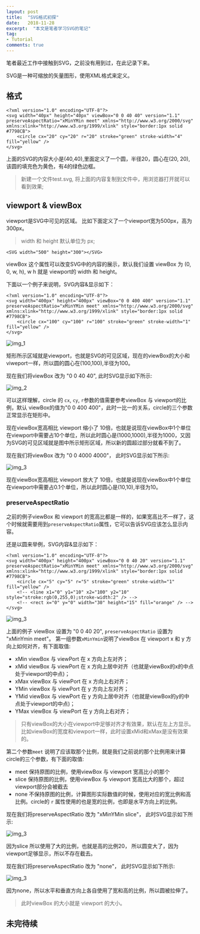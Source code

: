 ```yaml
---
layout: post
title:  "SVG格式初探"
date:   2018-11-28
excerpt:  "本文是笔者学习SVG的笔记"
tag:
- Tutorial
comments: true
---
```


笔者最近工作中接触到SVG，之前没有用到过，在此记录下来。

SVG是一种可缩放的矢量图形，使用XML格式来定义。

## 格式

```
<?xml version="1.0" encoding="UTF-8"?>
<svg width="40px" height="40px" viewBox="0 0 40 40" version="1.1" preserveAspectRatio="xMinYMin meet" xmlns="http://www.w3.org/2000/svg" xmlns:xlink="http://www.w3.org/1999/xlink" style="border:1px solid #7798CB">
    <circle cx="20" cy="20" r="20" stroke="green" stroke-width="4" fill="yellow" />
</svg>
```

上面的SVG的内容大小是(40,40),里面定义了一个圆，半径20，圆心在(20, 20),该圆的填充色为黄色，有4的绿色边框。

> 新建一个文件test.svg, 将上面的内容复制到文件中，用浏览器打开就可以看到效果;

## viewport & viewBox

viewport是SVG中可见的区域。 比如下面定义了一个viewport宽为500px，高为300px。

> width 和 height 默认单位为 px;

```
<SVG width="500" height="300"></SVG>
```

viewBox 这个属性可以改变SVG中的内容的展示，默认我们设置 viewBox 为 (0, 0, w, h), w h 就是 viewport的 width 和 height。

下面以一个例子来说明，SVG内容&显示如下：

```
<?xml version="1.0" encoding="UTF-8"?>
<svg width="400px" height="400px" viewBox="0 0 400 400" version="1.1" preserveAspectRatio="xMinYMin meet" xmlns="http://www.w3.org/2000/svg" xmlns:xlink="http://www.w3.org/1999/xlink" style="border:1px solid #7798CB">
    <circle cx="100" cy="100" r="100" stroke="green" stroke-width="1" fill="yellow" />
</svg>
```

![img_1]({{site.url}}/assets/images/blog/svg_basic_1.png)

矩形所示区域就是viewport，也就是SVG的可见区域，现在的viewBox的大小和viweport一样，所以圆的圆心在(100,100),半径为100。

现在我们将viewBox 改为 "0 0 40 40", 此时SVG显示如下所示:

![img_2]({{site.url}}/assets/images/blog/svg_basic_2.png)

可以这样理解，circle 的 `cx`, `cy`, `r`参数的值需要参考viewBox 与 viewport的比例，默认 viewBox的值为"0 0 400 400"，此时一比一的关系，circle的三个参数正常显示在矩形中。 

现在viewBox宽高相比 viewport 缩小了 10倍，也就是说现在viewBox中1个单位在viewport中需要占10个单位，所以此时圆心是(1000,1000),半径为1000，又因为SVG的可见区域就是图中所示矩形区域，所以新的圆超过部分就看不到了。

现在我们将viewBox 改为 "0 0 4000 4000"， 此时SVG显示如下所示:

![img_3]({{site.url}}/assets/images/blog/svg_basic_3.png)

现在viewBox宽高相比 viewport 放大了 10倍，也就是说现在viewBox中1个单位在viewport中需要占0.1个单位，所以此时圆心是(10,10),半径为10。

### preserveAspectRatio

之前的例子viewBox 和 viewport 的宽高比都是一样的，如果宽高比不一样了，这个时候就需要用到`preserveAspectRatio`属性，它可以告诉SVG应该怎么显示内容。

还是以圆来举例，SVG内容&显示如下：

```
<?xml version="1.0" encoding="UTF-8"?>
<svg width="400px" height="400px" viewBox="0 0 40 20" version="1.1" preserveAspectRatio="xMinYMin meet" xmlns="http://www.w3.org/2000/svg" xmlns:xlink="http://www.w3.org/1999/xlink" style="border:1px solid #7798CB">
    <circle cx="5" cy="5" r="5" stroke="green" stroke-width="1" fill="yellow" />
    <!-- <line x1="0" y1="10" x2="100" y2="10" style="stroke:rgb(0,255,0);stroke-width:2" /> -->
    <!-- <rect x="0" y="0" width="30" height="15" fill="orange" /> -->
</svg>
```

![img_3]({{site.url}}/assets/images/blog/svg_basic_4.png)

上面的例子 viewBox 设置为 "0 0 40 20", `preserveAspectRatio` 设置为 "xMinYmin meet"。 第一组参数`xMinYmin`说明了viewBox 在 viewport x 和 y 方向上如何对齐，有下面取值:

- xMin viewBox 与 viewPort 在 x 方向上左对齐；
- xMid viewBox 与 viewPort 在 x 方向上居中对齐（也就是viewBox的x的中点处于viewport的中点)；
- xMax viewBox 与 viewPort 在 x 方向上右对齐；
- YMin viewBox 与 viewPort 在 y 方向上左对齐；
- YMid viewBox 与 viewPort 在 y 方向上居中对齐（也就是viewBox的y的中点处于viewport的中点)；
- YMax viewBox 与 viewPort 在 y 方向上右对齐；

> 只有viewBox的大小在viewport中足够对齐才有效果，默认在左上方显示。比如viewBox的宽度和viewport一样，此时设置xMid和xMax是没有效果的。

第二个参数`meet` 说明了应该取那个比例，就是我们之前说的那个比例用来计算circle的三个参数，有下面的取值:

- meet      保持原图的比例，使用viewBox 与 viewport 宽高比小的那个
- slice     保持原图的比例，使用viewBox 与 viewport 宽高比大的那个，超过viewport部分会被截去
- none      不保持原图的比例，计算图形实际数值的时候，使用对应的宽比例和高比例。circle的 `r` 属性使用的也是宽的比例，也即是水平方向上的比例。

现在我们将preserveAspectRatio 改为 "xMinYMin slice"， 此时SVG显示如下所示:

![img_3]({{site.url}}/assets/images/blog/svg_basic_5.png)

因为slice 所以使用了大的比例，也就是高的比例20， 所以圆变大了，因为viewport足够显示，所以不存在截去。

现在我们将preserveAspectRatio 改为 "none"， 此时SVG显示如下所示:

![img_3]({{site.url}}/assets/images/blog/svg_basic_6.png)

因为none，所以水平和垂直方向上各自使用了宽和高的比例，所以圆被拉伸了。

> 此时viewBox 的大小就是 viewport 的大小。

## 未完待续